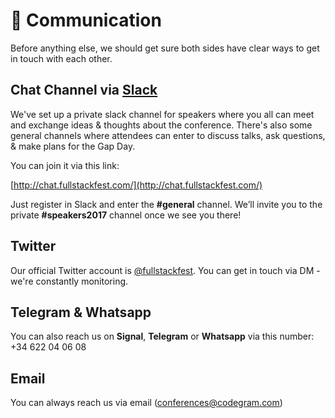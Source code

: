 # 💬 Communication

Before anything else, we should get sure both sides have clear ways to get in touch with each other.

## Chat Channel via [Slack](https://slack.com)

We've set up a private slack channel for speakers where you all can meet and exchange ideas & thoughts about the conference. There's also some general channels where attendees can enter to discuss talks, ask questions, & make plans for the Gap Day.

You can join it via this link:

[http://chat.fullstackfest.com/](http://chat.fullstackfest.com/)

Just register in Slack and enter the **\#general** channel. We’ll invite you to the private **\#speakers2017** channel once we see you there!

## Twitter

Our official Twitter account is [@fullstackfest](https://twitter.com/fullstackfest). You can get in touch via DM - we're constantly monitoring.

## Telegram & Whatsapp

You can also reach us on **Signal**, **Telegram** or **Whatsapp** via this number: +34 622 04 06 08

## Email

You can always reach us via email \([conferences@codegram.com](mailto:conferences@codegram.com)\)

